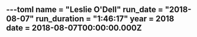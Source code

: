 ---toml
name = "Leslie O'Dell"
run_date = "2018-08-07"
run_duration = "1:46:17"
year = 2018
date = 2018-08-07T00:00:00.000Z
---


